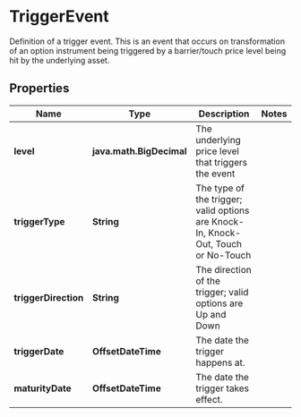 

# TriggerEvent

Definition of a trigger event.  This is an event that occurs on transformation of an option instrument being  triggered by a barrier/touch price level being hit by the underlying asset.

## Properties

Name | Type | Description | Notes
------------ | ------------- | ------------- | -------------
**level** | **java.math.BigDecimal** | The underlying price level that triggers the event | 
**triggerType** | **String** | The type of the trigger; valid options are Knock-In, Knock-Out, Touch or No-Touch | 
**triggerDirection** | **String** | The direction of the trigger; valid options are Up and Down | 
**triggerDate** | **OffsetDateTime** | The date the trigger happens at. | 
**maturityDate** | **OffsetDateTime** | The date the trigger takes effect. | 



